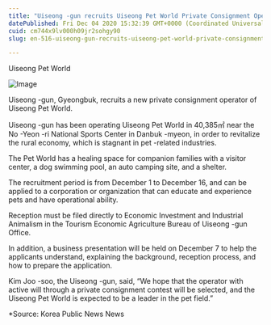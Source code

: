 ```yaml
---
title: "Uiseong -gun recruits Uiseong Pet World Private Consignment Operator"
datePublished: Fri Dec 04 2020 15:32:39 GMT+0000 (Coordinated Universal Time)
cuid: cm744x9lv000h09jr2sohgy90
slug: en-516-uiseong-gun-recruits-uiseong-pet-world-private-consignment-operator

---
```



Uiseong Pet World

![Image](https://cdn.hashnode.com/res/hashnode/image/upload/v1739499219228/c43a41b6-4cc1-417d-981f-c776cfec3f24.jpeg)

Uiseong -gun, Gyeongbuk, recruits a new private consignment operator of Uiseong Pet World.

Uiseong -gun has been operating Uiseong Pet World in 40,385㎡ near the No -Yeon -ri National Sports Center in Danbuk -myeon, in order to revitalize the rural economy, which is stagnant in pet -related industries.

The Pet World has a healing space for companion families with a visitor center, a dog swimming pool, an auto camping site, and a shelter.

The recruitment period is from December 1 to December 16, and can be applied to a corporation or organization that can educate and experience pets and have operational ability.

Reception must be filed directly to Economic Investment and Industrial Animalism in the Tourism Economic Agriculture Bureau of Uiseong -gun Office.

In addition, a business presentation will be held on December 7 to help the applicants understand, explaining the background, reception process, and how to prepare the application.

Kim Joo -soo, the Uiseong -gun, said, “We hope that the operator with active will through a private consignment contest will be selected, and the Uiseong Pet World is expected to be a leader in the pet field.”

*Source: Korea Public News News